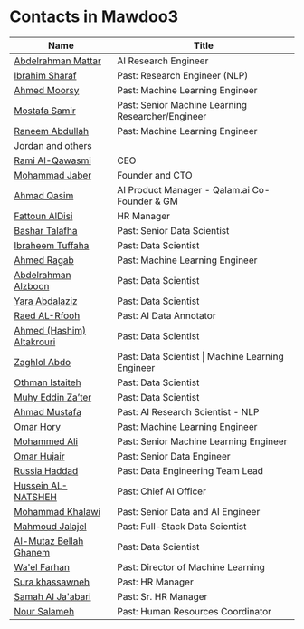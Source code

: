 # Contacts in Mawdoo3

| Name                                                         | Title                                             |
| ------------------------------------------------------------ | ------------------------------------------------- |
| [Abdelrahman Mattar](https://www.linkedin.com/in/abdelrahman-mattar/) | AI Research Engineer                              |
| [Ibrahim Sharaf](https://www.linkedin.com/in/ibrahimsharafelden/) | Past: Research Engineer (NLP)                     |
| [Ahmed Moorsy](https://www.linkedin.com/in/ahmed-moorsy-8b0548146/) | Past: Machine Learning Engineer                   |
| [Mostafa Samir](https://www.linkedin.com/in/m0stafasamir/)   | Past: Senior Machine Learning Researcher/Engineer |
| [Raneem Abdullah](https://www.linkedin.com/in/raneem-abdullah/) | Past: Machine Learning Engineer                   |
| Jordan and others                                            |                                                   |
| [Rami Al-Qawasmi](https://www.linkedin.com/in/rami-al-qawasmi-75874475/) | CEO                                               |
| [Mohammad Jaber](https://www.linkedin.com/in/mohjaber/)      | Founder and CTO                                   |
| [Ahmad Qasim](https://www.linkedin.com/in/abuqassim/)        | AI Product Manager - Qalam.ai Co-Founder & GM     |
| [Fattoun AlDisi](https://www.linkedin.com/in/fattoun-aldisi-b520ab99/) | HR Manager                                        |
| [Bashar Talafha](https://www.linkedin.com/in/bashar-talafha/) | Past: Senior Data Scientist                       |
| [Ibraheem Tuffaha](https://www.linkedin.com/in/ibraheem-tuffaha/) | Past: Data Scientist                              |
| [Ahmed Ragab](https://www.linkedin.com/in/ahmedragab2/)      | Past: Machine Learning Engineer                   |
| [Abdelrahman Alzboon](https://www.linkedin.com/in/abdelrahman-alzboon/) | Past: Data Scientist                              |
| [Yara Abdalaziz](https://www.linkedin.com/in/yara-abdalaziz-b3202319b/) | Past: Data Scientist                              |
| [Raed AL-Rfooh](https://www.linkedin.com/in/raed-al-rfooh-b4190a18a/) | Past: AI Data Annotator                           |
| [Ahmed (Hashim) Altakrouri](https://www.linkedin.com/in/ahmed-altakrouri-7422b185/) | Past: Data Scientist                              |
| [Zaghlol Abdo](https://www.linkedin.com/in/mohamed-zaghlol-40115194/) | Past: Data Scientist \| Machine Learning Engineer |
| [Othman Istaiteh](https://www.linkedin.com/in/othman-istaiteh/) | Past: Data Scientist                              |
| [Muhy Eddin Za’ter](https://www.linkedin.com/in/muhy-eddin-za%E2%80%99ter-b163b5127/) | Past: Data Scientist                              |
| [Ahmad Mustafa](https://www.linkedin.com/in/ahmad-mustafa-61865513a/) | Past: AI Research Scientist - NLP                 |
| [Omar Hory](https://www.linkedin.com/in/omaralhory/)         | Past: Machine Learning Engineer                   |
| [Mohammed Ali](https://www.linkedin.com/in/mo7amed3ly/)      | Past: Senior Machine Learning Engineer            |
| [Omar Hujair](https://www.linkedin.com/in/omarabuhajeer/)    | Past: Senior Data Engineer                        |
| [Russia Haddad](https://www.linkedin.com/in/russia-haddad-00763528/) | Past: Data Engineering Team Lead                  |
| [Hussein AL-NATSHEH](https://www.linkedin.com/in/natsheh/)   | Past: Chief AI Officer                            |
| [Mohammad Khalawi](https://www.linkedin.com/in/mohdkhalawi/) | Past: Senior Data and AI Engineer                 |
| [Mahmoud Jalajel](https://www.linkedin.com/in/mjalajel/)     | Past: Full-Stack Data Scientist                   |
| [Al-Mutaz Bellah Ghanem](https://www.linkedin.com/in/almutazbellahghanem/) | Past: Data Scientist                              |
| [Wa'el Farhan](https://www.linkedin.com/in/waelfarhan/)      | Past: Director of Machine Learning                |
| [Sura khassawneh](https://www.linkedin.com/in/sura-khassawneh-33478030/) | Past: HR Manager                                  |
| [Samah Al Ja'abari](https://www.linkedin.com/in/samah-al-ja-abari-65831a1a/) | Past: Sr. HR Manager                              |
| [Nour Salameh](https://www.linkedin.com/in/nour-salameh-7b1353a2/) | Past: Human Resources Coordinator                 |

